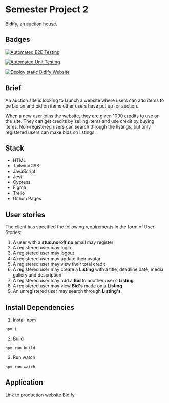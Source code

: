 # Semester Project 2

Bidify, an auction house.

## Badges

[![Automated E2E Testing](https://github.com/mariusrundereim/marius-semester-project-2/actions/workflows/e2e-test.yml/badge.svg)](https://github.com/mariusrundereim/marius-semester-project-2/actions/workflows/e2e-test.yml)

[![Automated Unit Testing](https://github.com/mariusrundereim/marius-semester-project-2/actions/workflows/unit-test.yml/badge.svg)](https://github.com/mariusrundereim/marius-semester-project-2/actions/workflows/unit-test.yml)

[![Deploy static Bidify Website](https://github.com/mariusrundereim/marius-semester-project-2/actions/workflows/deploy-website.yml/badge.svg)](https://github.com/mariusrundereim/marius-semester-project-2/actions/workflows/deploy-website.yml)

## Brief

An auction site is looking to launch a website where users can add items to be bid on and bid on items other users have put up for auction.

When a new user joins the website, they are given 1000 credits to use on the site. They can get credits by selling items and use credit by buying items. Non-registered users can search through the listings, but only registered users can make bids on listings.

## Stack

- HTML
- TailwindCSS
- JavaScript
- Jest
- Cypress
- Figma
- Trello
- Github Pages

## User stories

The client has specified the following requirements in the form of User Stories:

1. A user with a **stud.noroff.no** email may register
2. A registered user may login
3. A registered user may logout
4. A registered user may update their avatar
5. A registered user may view their total credit
6. A registered user may create a **Listing** with a title, deadline date, media gallery and description
7. A registered user may add a **Bid** to another user’s **Listing**
8. A registered user may view **Bid's** made on a **Listing**
9. An unregistered user may search through **Listing's**

## Install Dependencies

1. Install npm

```
npm i
```

2. Build

```
npm run build
```

3. Run watch

```
npm run watch
```

## Application

Link to production website [Bidify](https://mariusrundereim.github.io/marius-semester-project-2/)
